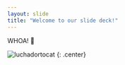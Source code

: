 ```yaml
---
layout: slide
title: "Welcome to our slide deck!"
---
```


WHOA! 💫

![luchadortocat](https://octodex.github.com/images/luchadortocat.png)
{: .center}
